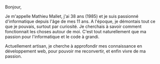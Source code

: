 Bonjour,

Je m'appelle Mathieu Mallet, j'ai 38 ans (1985) et je suis passionné d'informatique depuis l'âge de mes 11 ans. A l'époque, je démontais tout ce que je pouvais, 
surtout par curiosité. Je cherchais à savoir comment fonctionnait les choses autour de moi. C'est tout naturellement que ma passion pour l'informatique et le code à grandi.

Actuellement artisan, je cherche à approfondir mes connaissance en développement web, pour pouvoir me reconvertir, et enfin vivre de ma passion.

<!---
mathieumallet37/mathieumallet37 is a ✨ special ✨ repository because its `README.md` (this file) appears on your GitHub profile.
You can click the Preview link to take a look at your changes.
--->
